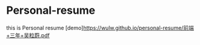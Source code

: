 # Personal-resume
this is Personal resume
[demo]https://wulw.github.io/personal-resume/前端+三年+吴粒蔚.pdf
